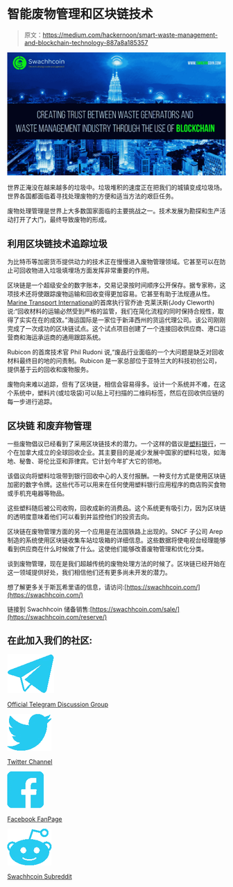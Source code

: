 # 智能废物管理和区块链技术

> 原文：<https://medium.com/hackernoon/smart-waste-management-and-blockchain-technology-887a8a185357>

![](img/5f1a35d3f5c47ca413c0053fdc431317.png)

世界正淹没在越来越多的垃圾中。垃圾堆积的速度正在把我们的城镇变成垃圾场。世界各国都面临着寻找处理废物的方便和适当方法的艰巨任务。

废物处理管理是世界上大多数国家面临的主要挑战之一。技术发展为勘探和生产活动打开了大门，最终导致废物的形成。

## **利用区块链技术追踪垃圾**

为比特币等加密货币提供动力的技术正在慢慢进入废物管理领域。它甚至可以在防止可回收物进入垃圾填埋场方面发挥非常重要的作用。

区块链是一个超级安全的数字账本，交易记录按时间顺序公开保存。据专家称，这项技术还将使跟踪废物运输和回收变得更加容易。它甚至有助于法规遵从性。[Marine Transport International](https://www.google.com/url?q=http://www.marinetransportint.com/&sa=U&ved=2ahUKEwjey9m9qvfeAhUR3KQKHbhBCyoQFjAAegQIARAB&usg=AOvVaw2x55AHk3Sb3MyjjI9EV57I)的首席执行官乔迪·克莱沃斯(Jody Cleworth)说:“回收材料的运输必然受到严格的监管，我们在简化流程的同时保持合规性，取得了实实在在的成效。”海运国际是一家位于新泽西州的货运代理公司。该公司刚刚完成了一次成功的区块链试点。这个试点项目创建了一个连接回收供应商、港口运营商和海运承运商的通用跟踪系统。

Rubicon 的首席技术官 Phil Rudoni 说,“废品行业面临的一个大问题是缺乏对回收材料最终目的地的问责制。Rubicon 是一家总部位于亚特兰大的科技初创公司，提供基于云的回收和废物服务。

废物向来难以追踪，但有了区块链，相信会容易得多。设计一个系统并不难，在这个系统中，塑料片(或垃圾袋)可以贴上可扫描的二维码标签，然后在回收供应链的每一步进行追踪。

## **区块链** **和废弃物管理**

一些废物倡议已经看到了采用区块链技术的潜力。一个这样的倡议是[塑料银行](https://www.google.com/url?q=https://www.plasticbank.com/&sa=U&ved=2ahUKEwjr-LLNqffeAhUQ3qQKHQ74AsAQFjAAegQIChAB&usg=AOvVaw3iMGu030NMxi4vdFzDtMf8)，一个在加拿大成立的全球回收企业。其主要目的是减少发展中国家的塑料垃圾，如海地、秘鲁、哥伦比亚和菲律宾。它计划今年扩大它的领地。

该倡议向将塑料垃圾带到银行回收中心的人支付报酬。一种支付方式是使用区块链加密的数字令牌。这些代币可以用来在任何使用塑料银行应用程序的商店购买食物或手机充电器等物品。

这些塑料随后被公司收购，回收成新的消费品。这个系统更有吸引力，因为区块链的透明度意味着他们可以看到并监控他们的投资去向。

区块链在废物管理方面的另一个应用是在法国铁路上出现的。SNCF 子公司 Arep 制造的系统使用区块链收集车站垃圾箱的详细信息。这些数据将使电视台经理能够看到供应商在什么时候做了什么。这使他们能够改善废物管理和优化分类。

谈到废物管理，现在是我们超越传统的废物处理方法的时候了。区块链已经开始在这一领域提供好处，我们相信他们还有更多尚未开发的潜力。

想了解更多关于斯瓦希里语的信息，请访问:[https://swachhcoin.com/](https://swachhcoin.com/)

链接到 Swachhcoin 储备销售:[https://swachhcoin.com/sale/](https://swachhcoin.com/reserve/)

## 在此加入我们的社区:

![](img/3ea2134f147de95a1745f8fdbc9bf85d.png)

[Official Telegram Discussion Group](https://t.me/swachhcoin)

![](img/c420f07ee9550d1849dd5892412d4aa9.png)

[Twitter Channel](https://twitter.com/@swachhcoin)

![](img/c77f09b1b93a7f31bdc6ddd669cd7c82.png)

[Facebook FanPage](https://www.facebook.com/swachhcoinofficial/)

![](img/553f06dfa1f3bbde2878cab67542a983.png)

[Swachhcoin Subreddit](https://www.reddit.com/r/swachhcoin/)